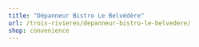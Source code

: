 ```yaml
---
title: "Dépanneur Bistro Le Belvédère"
url: /trois-rivieres/depanneur-bistro-le-belvedere/
shop: convenience
---
```

